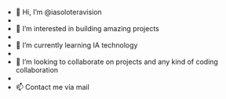 - 👋 Hi, I’m @iasoloteravision
- 
- 👀 I’m interested in building amazing projects 
- 
- 🌱 I’m currently learning IA technology
- 
- 💞️ I’m looking to collaborate on projects and any kind of coding collaboration
- 
- 📫 Contact me via mail 

<!---
iasoloteravision/iasoloteravision is a ✨ special ✨ repository because its `README.md` (this file) appears on your GitHub profile.
You can click the Preview link to take a look at your changes.
--->
